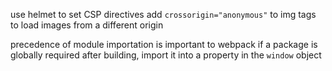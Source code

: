 use helmet to set CSP directives
add `crossorigin="anonymous"` to img tags to load images from a different origin

precedence of module importation is important to webpack
if a package is globally required after building, import it into a property in the `window` object
